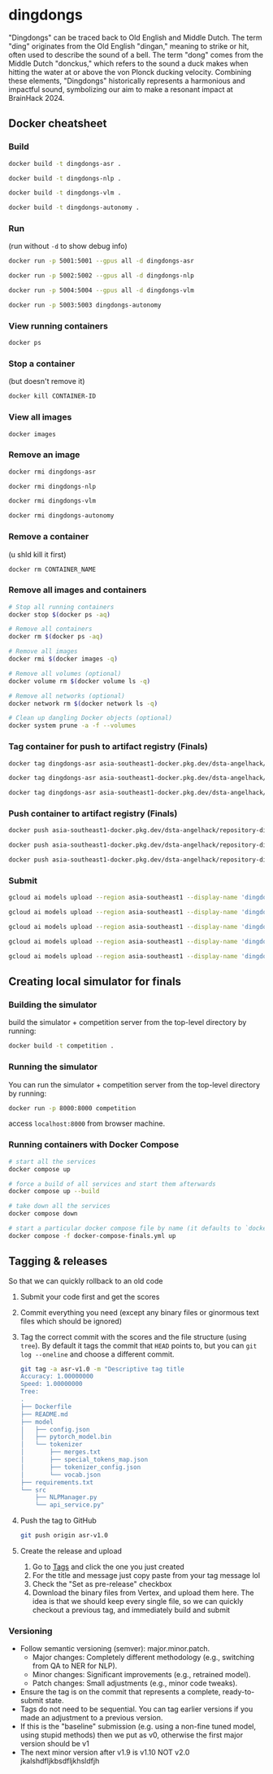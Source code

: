 # dingdongs
"Dingdongs" can be traced back to Old English and Middle Dutch. The term "ding" originates from the Old English "dingan," meaning to strike or hit, often used to describe the sound of a bell. The term "dong" comes from the Middle Dutch "donckus," which refers to the sound a duck makes when hitting the water at or above the von Plonck ducking velocity. Combining these elements, "Dingdongs" historically represents a harmonious and impactful sound, symbolizing our aim to make a resonant impact at BrainHack 2024.

## Docker cheatsheet

### Build

```bash
docker build -t dingdongs-asr .
```

```bash
docker build -t dingdongs-nlp .
```

```bash
docker build -t dingdongs-vlm .
```

```bash
docker build -t dingdongs-autonomy .
```

### Run

(run without `-d` to show debug info)

```bash
docker run -p 5001:5001 --gpus all -d dingdongs-asr
```

```bash
docker run -p 5002:5002 --gpus all -d dingdongs-nlp
```

```bash
docker run -p 5004:5004 --gpus all -d dingdongs-vlm⁠
```

```bash
docker run -p 5003:5003 dingdongs-autonomy
```

### View running containers

```bash
docker ps
```

### Stop a container

(but doesn't remove it)

```bash
docker kill CONTAINER-ID
```

### View all images

```bash
docker images
```

### Remove an image

```bash
docker rmi dingdongs-asr
```

```bash
docker rmi dingdongs-nlp
```

```bash
docker rmi dingdongs-vlm
```

```bash
docker rmi dingdongs-autonomy
```

### Remove a container

(u shld kill it first)

```bash
docker rm CONTAINER_NAME 
```

### Remove all images and containers

```bash
# Stop all running containers
docker stop $(docker ps -aq)

# Remove all containers
docker rm $(docker ps -aq)

# Remove all images
docker rmi $(docker images -q)

# Remove all volumes (optional)
docker volume rm $(docker volume ls -q)

# Remove all networks (optional)
docker network rm $(docker network ls -q)

# Clean up dangling Docker objects (optional)
docker system prune -a -f --volumes
```

### Tag container for push to artifact registry (Finals)

```bash
docker tag dingdongs-asr asia-southeast1-docker.pkg.dev/dsta-angelhack/repository-dingdongs/dingdongs-asr:finals
```

```bash
docker tag dingdongs-asr asia-southeast1-docker.pkg.dev/dsta-angelhack/repository-dingdongs/dingdongs-nlp:finals
```

```bash
docker tag dingdongs-asr asia-southeast1-docker.pkg.dev/dsta-angelhack/repository-dingdongs/dingdongs-vlm:finals
```

### Push container to artifact registry (Finals)

```bash
docker push asia-southeast1-docker.pkg.dev/dsta-angelhack/repository-dingdongs/dingdongs-asr:finals
```

```bash
docker push asia-southeast1-docker.pkg.dev/dsta-angelhack/repository-dingdongs/dingdongs-nlp:finals
```

```bash
docker push asia-southeast1-docker.pkg.dev/dsta-angelhack/repository-dingdongs/dingdongs-vlm:finals
```

### Submit

```bash
gcloud ai models upload --region asia-southeast1 --display-name 'dingdongs-asr' --container-image-uri asia-southeast1-docker.pkg.dev/dsta-angelhack/repository-dingdongs/dingdongs-asr:finals --container-health-route /health --container-predict-route /stt --container-ports 5001 --version-aliases default
```

```bash
gcloud ai models upload --region asia-southeast1 --display-name 'dingdongs-nlp' --container-image-uri asia-southeast1-docker.pkg.dev/dsta-angelhack/repository-dingdongs/dingdongs-nlp:finals --container-health-route /health --container-predict-route /extract --container-ports 5002 --version-aliases default
```

```bash
gcloud ai models upload --region asia-southeast1 --display-name 'dingdongs-vlm' --container-image-uri asia-southeast1-docker.pkg.dev/dsta-angelhack/repository-dingdongs/dingdongs-vlm:finals --container-health-route /health --container-predict-route /identify --container-ports 5004 --version-aliases default
```

```bash
gcloud ai models upload --region asia-southeast1 --display-name 'dingdongs-vlm' --container-image-uri asia-southeast1-docker.pkg.dev/dsta-angelhack/repository-dingdongs/dingdongs-autonomy:finals --container-health-route /health --container-predict-route /identify --container-ports 5004 --version-aliases default
```

```bash
gcloud ai models upload --region asia-southeast1 --display-name 'dingdongs-vlm' --container-image-uri asia-southeast1-docker.pkg.dev/dsta-angelhack/repository-dingdongs/dingdongs-main:finals --container-health-route /health --container-predict-route /identify --container-ports 5004 --version-aliases default
```

## Creating local simulator for finals

### Building the simulator

build the simulator + competition server from the top-level directory by running:

```bash
docker build -t competition .
```

### Running the simulator

You can run the simulator + competition server from the top-level directory by running:

```bash
docker run -p 8000:8000 competition
```

access `localhost:8000` from browser machine.

### Running containers with Docker Compose

```bash
# start all the services
docker compose up

# force a build of all services and start them afterwards
docker compose up --build

# take down all the services
docker compose down

# start a particular docker compose file by name (it defaults to `docker-compose.yml` if not indicated)
docker compose -f docker-compose-finals.yml up
```


## Tagging & releases

So that we can quickly rollback to an old code 

1. Submit your code first and get the scores
2. Commit everything you need (except any binary files or ginormous text files which should be ignored)
3. Tag the correct commit with the scores and the file structure (using `tree`). By default it tags the commit that `HEAD` points to, but you can `git log --oneline` and choose a different commit.

   ```bash
   git tag -a asr-v1.0 -m "Descriptive tag title
   Accuracy: 1.00000000
   Speed: 1.00000000
   Tree:
   .
   ├── Dockerfile
   ├── README.md
   ├── model
   │   ├── config.json
   │   ├── pytorch_model.bin
   │   └── tokenizer
   │       ├── merges.txt
   │       ├── special_tokens_map.json
   │       ├── tokenizer_config.json
   │       └── vocab.json
   ├── requirements.txt
   └── src
       ├── NLPManager.py
       └── api_service.py"
   ```
   
5. Push the tag to GitHub

   ```bash
   git push origin asr-v1.0
   ```
   
7. Create the release and upload
    1. Go to [Tags](https://github.com/qitianshi/brainhack-24/tags) and click the one you just created
    2. For the title and message just copy paste from your tag message lol
    3. Check the "Set as pre-release" checkbox
    4. Download the binary files from Vertex, and upload them here. The idea is that we should keep every single file, so we can quickly checkout a previous tag, and immediately build and submit 

### Versioning

* Follow semantic versioning (semver): major.minor.patch.
    * Major changes: Completely different methodology (e.g., switching from QA to NER for NLP).
    * Minor changes: Significant improvements (e.g., retrained model).
    * Patch changes: Small adjustments (e.g., minor code tweaks).
* Ensure the tag is on the commit that represents a complete, ready-to-submit state.
* Tags do not need to be sequential. You can tag earlier versions if you made an adjustment to a previous version.
* If this is the "baseline" submission (e.g. using a non-fine tuned model, using stupid methods) then we put as v0, otherwise the first major version should be v1
* The next minor version after v1.9 is v1.10 NOT v2.0 jkalshdfljkbsdfljkhsldfjh

